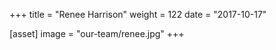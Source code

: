 +++
title = "Renee Harrison"
weight = 122
date = "2017-10-17"

[asset]
  image = "our-team/renee.jpg"
+++
